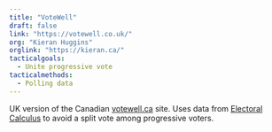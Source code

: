 ```yaml
---
title: "VoteWell"
draft: false
link: "https://votewell.co.uk/"
org: "Kieran Huggins"
orglink: "https://kieran.ca/"
tacticalgoals:
  - Unite progressive vote
tacticalmethods:
  - Polling data
---
```


UK version of the Canadian [votewell.ca](https://votewell.ca/) site. Uses data from [Electoral Calculus](https://www.electoralcalculus.co.uk/) to avoid a split vote among progressive voters.

<!--more-->
